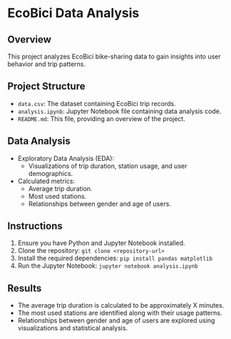 # EcoBici Data Analysis

## Overview
This project analyzes EcoBici bike-sharing data to gain insights into user behavior and trip patterns.

## Project Structure
- `data.csv`: The dataset containing EcoBici trip records.
- `analysis.ipynb`: Jupyter Notebook file containing data analysis code.
- `README.md`: This file, providing an overview of the project.

## Data Analysis
- Exploratory Data Analysis (EDA): 
  - Visualizations of trip duration, station usage, and user demographics.
- Calculated metrics:
  - Average trip duration.
  - Most used stations.
  - Relationships between gender and age of users.

## Instructions
1. Ensure you have Python and Jupyter Notebook installed.
2. Clone the repository: `git clone <repository-url>`
3. Install the required dependencies: `pip install pandas matplotlib`
4. Run the Jupyter Notebook: `jupyter notebook analysis.ipynb`

## Results
- The average trip duration is calculated to be approximately X minutes.
- The most used stations are identified along with their usage patterns.
- Relationships between gender and age of users are explored using visualizations and statistical analysis.

